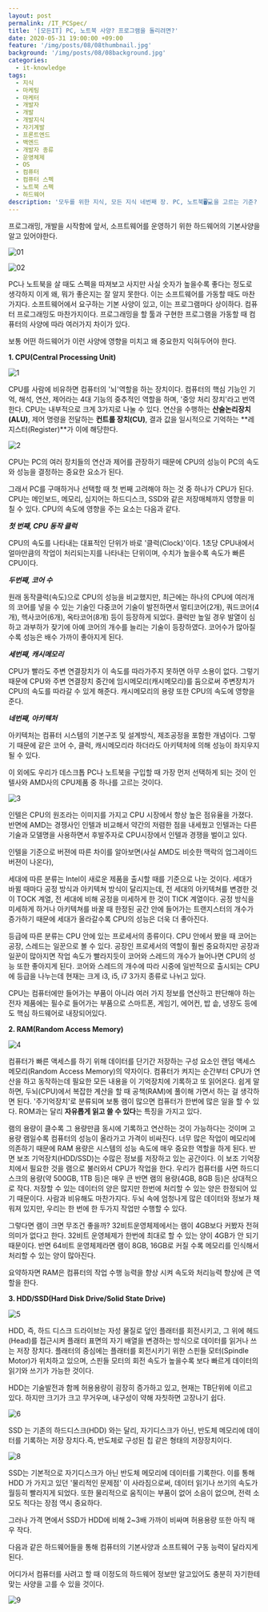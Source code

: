 ```yaml
---
layout: post
permalink: /IT_PCSpec/
title: '[모든IT] PC, 노트북 사양? 프로그램을 돌리려면?'
date: 2020-05-31 19:00:00 +09:00
feature: '/img/posts/08/08thumbnail.jpg'
background: '/img/posts/08/08background.jpg'
categories:
  - it-knowledge
tags:
  - 지식
  - 마케팅
  - 마케터
  - 개발자
  - 개발
  - 개발지식
  - 자기계발
  - 프론트엔드
  - 백엔드
  - 개발자 종류
  - 운영체제
  - OS
  - 컴퓨터
  - 컴퓨터 스펙
  - 노트북 스펙
  - 하드웨어
description: '모두를 위한 지식, 모든 지식 네번째 장. PC, 노트북🖥💻을 고르는 기준? 프로그램을 돌리기 위한 사양?'
---
```




프로그래밍, 개발을 시작함에 앞서, 소프트웨어를 운영하기 위한 하드웨어의 기본사양을 알고 있어야한다.

![01](/img/posts/08/01.png)

![02](/img/posts/08/02.png)



PC나 노트북을 살 때도 스펙을 따져보고 사지만 사실 숫자가 높을수록 좋다는 정도로 생각하지 이게 왜, 뭐가 좋은지는 잘 알지 못한다. 이는 소프트웨어를 가동할 때도 마찬가지다. 소프트웨어에서 요구하는 기본 사양이 있고, 이는 프로그램마다 상이하다. 컴퓨터 프로그래밍도 마찬가지이다. 프로그래밍을 할 툴과 구현한 프로그램을 가동할 때 컴퓨터의 사양에 따라 여러가지 차이가 있다.

보통 어떤 하드웨어가 이런 사양에 영향을 미치고 왜 중요한지 익혀두어야 한다.



**1. CPU(Central Processing Unit)**

![1](/img/posts/08/1.jpg)

CPU를 사람에 비유하면 컴퓨터의 '뇌'역할을 하는 장치이다. 컴퓨터의 핵심 기능인 기억, 해석, 연산, 제어라는 4대 기능의 중추적인 역할을 하며, '중앙 처리 장치'라고 번역한다. CPU는 내부적으로 크게 3가지로 나눌 수 있다. 연산을 수행하는 **산술논리장치(ALU)**, 제어 명령을 전달하는 **컨트롤 장치(CU)**, 결과 값을 일시적으로 기억하는 **레지스터(Register)**가 이에 해당한다.

![2](/img/posts/08/2.png)

CPU는 PC의 여러 장치들의 연산과 제어를 관장하기 때문에 CPU의 성능이 PC의 속도와 성능을 결정하는 중요한 요소가 된다.

그래서 PC를 구매하거나 선택할 때 첫 번째 고려해야 하는 것 중 하나가 CPU가 된다. CPU는 메인보드, 메모리, 심지어는 하드디스크, SSD와 같은 저장매체까지 영향을 미칠 수 있다. CPU의 속도에 영향을 주는 요소는 다음과 같다.

***첫 번째, CPU 동작 클럭***

CPU의 속도를 나타내는 대표적인 단위가 바로 '클럭(Clock)'이다. 1초당 CPU내에서 얼마만큼의 작업이 처리되는지를 나타내는 단위이며, 수치가 높을수록 속도가 빠른 CPU이다.

***두번째, 코어 수***

원래 동작클럭(속도)으로 CPU의 성능을 비교했지만, 최근에는 하나의 CPU에 여러개의 코어를 넣을 수 있는 기술인 다중코어 기술이 발전하면서 멀티코어(2개), 쿼드코어(4개), 헥사코어(6개), 옥타코어(8개) 등이 등장하게 되었다. 클럭만 높일 경우 발열이 심하고 과부하가 잦기에 아예 코어의 개수를 늘리는 기술이 등장하였다. 코어수가 많아질 수록 성능은 배수 가까이 좋아지게 된다.

***세번째, 캐시메모리***

CPU가 빨라도 주변 연결장치가 이 속도를 따라가주지 못하면 아무 소용이 없다. 그렇기 때문에 CPU와 주변 연결장치 중간에 임시메모리(캐시메모리)를 둠으로써 주변장치가 CPU의 속도를 따라갈 수 있게 해준다. 캐시메모리의 용량 또한 CPU의 속도에 영향을 준다.

***네번째, 아키텍처***

아키텍처는 컴퓨터 시스템의 기본구조 및 설계방식, 제조공정을 포함한 개념이다. 그렇기 때문에 같은 코어 수, 클럭, 캐시메모리라 하더라도 아키텍처에 의해 성능이 좌지우지 될 수 있다.

이 외에도 우리가 데스크톱 PC나 노트북을 구입할 때 가장 먼저 선택하게 되는 것이 인텔사와 AMD사의 CPU제품 중 하나를 고르는 것이다.

![3](/img/posts/08/3.jpg)

인텔은 CPU의 원조라는 이미지를 가지고 CPU 시장에서 항상 높은 점유율을 가졌다. 반면에 AMD는 경쟁사인 인텔과 비교해서 약간의 저렴한 점을 내세웠고 인텔과는 다른 기술과 모델명을 사용하면서 후발주자로 CPU시장에서 인텔과 경쟁을 벌이고 있다.

인텔을 기준으로 버젼에 따른 차이를 알아보면(사실 AMD도 비슷한 맥락의 업그레이드 버젼이 나온다),

세대에 따른 분류는 Intel이 새로운 제품을 출시할 때를 기준으로 나눈 것이다. 세대가 바뀔 때마다 공정 방식과 아키텍쳐 방식이 달리지는데, 전 세대의 아키텍쳐를 변경한 것이 TOCK 계열, 전 세대에 비해 공정을 미세하게 한 것이 TICK 계열이다. 공정 방식을 미세하게 하거나 아키텍쳐를 바꿀 때 한정된 공간 안에 들어가는 트랜지스터의 개수가 증가하기 때문에 세대가 올라갈수록 CPU의 성능은 더욱 더 좋아진다.

등급에 따른 분류는 CPU 안에 있는 프로세서의 종류이다. CPU 안에서 봤을 때 코어는 공장, 스레드는 일꾼으로 볼 수 있다. 공장인 프로세서의 역할이 훨씬 중요하지만 공장과 일꾼이 많아지면 작업 속도가 빨라지듯이 코어와 스레드의 개수가 늘어나면 CPU의 성능 또한 좋아지게 된다. 코어와 스레드의 개수에 따라 시중에 일반적으로 출시되는 CPU에 등급을 나누는데 현재는 크게 i3, i5, i7 3가지 종류로 나뉘고 있다.

CPU는 컴퓨터에만 들어가는 부품이 아니라 여러 가지 정보를 연산하고 판단해야 하는 전자 제품에는 필수로 들어가는 부품으로 스마트폰, 게임기, 에어컨, 밥 솥, 냉장도 등에도 핵심 하드웨어로 내장되어있다.

 

**2. RAM(Random Access Memory)**

![4](/img/posts/08/4.jpg)

컴퓨터가 빠른 액세스를 하기 위해 데이터를 단기간 저장하는 구성 요소인 랜덤 액세스 메모리(Random Access Memory)의 약자이다. 컴퓨터가 켜지는 순간부터 CPU가 연산을 하고 동작하는데 필요한 모든 내용을 이 기억장치에 기록하고 또 읽어온다. 쉽게 말하면, 두뇌(CPU)에서 복잡한 계산을 할 때 공책(RAM)에 풀이해 가면서 하는 걸 생각하면 된다. '주기억장치'로 분류되며 보통 램이 많으면 컴퓨터가 한번에 많은 일을 할 수 있다. ROM과는 달리 **자유롭게 읽고 쓸 수 있다**는 특징을 가지고 있다.

램의 용량이 클수록 그 용량만큼 동시에 기록하고 연산하는 것이 가능하다는 것이며 고용량 램일수록 컴퓨터의 성능이 올라가고 가격이 비싸진다. 너무 많은 작업이 메모리에 의존하기 때문에 RAM 용량은 시스템의 성능 속도에 매우 중요한 역할을 하게 된다. 반면 보조 기억장치(HDD/SSD)는 수많은 정보를 저장하고 있는 공간이다. 이 보조 기억장치에서 필요한 것을 램으로 불러와서 CPU가 작업을 한다. 우리가 컴퓨터를 사면 하드디스크의 용량(약 500GB, 1TB 등)은 매우 큰 반면 램의 용량(4GB, 8GB 등)은 상대적으로 작다. 저장할 수 있는 데이터의 양은 많지만 한번에 처리할 수 있는 양은 한정되어 있기 때문이다. 사람과 비유해도 마찬가지다. 두뇌 속에 엄청나게 많은 데이터와 정보가 채워져 있지만, 우리는 한 번에 한 두가지 작업만 수행할 수 있다. 

그렇다면 램이 크면 무조건 좋을까? 32비트운영체제에서는 램이 4GB보다 커봤자 전혀 의미가 없다고 한다. 32비트 운영체제가 한번에 최대로 할 수 있는 양이 4GB가 안 되기 때문이다. 반면 64비트 운영체제라면 램이 8GB, 16GB로 커질 수록 메모리를 인식해서 처리할 수 있는 양이 많아진다.

요약하자면 RAM은 컴퓨터의 작업 수행 능력을 향상 시켜 속도와 처리능력 향상에 큰 역할을 한다.



**3. HDD/SSD(Hard Disk Drive/Solid State Drive)**

![5](/img/posts/08/5.jpg)

HDD, 즉, 하드 디스크 드라이브는 자성 물질로 덮인 플래터를 회전시키고, 그 위에 헤드(Head)를 접근시켜 플래터 표면의 자기 배열을 변경하는 방식으로 데이터를 읽거나 쓰는 저장 장치다. 플래터의 중심에는 플래터를 회전시키기 위한 스핀들 모터(Spindle Motor)가 위치하고 있으며, 스핀들 모터의 회전 속도가 높을수록 보다 빠르게 데이터의 읽기와 쓰기가 가능한 것이다.

HDD는 기술발전과 함께 허용용량이 굉장히 증가하고 있고, 현재는 TB단위에 이르고 있다. 하지만 크기가 크고 무거우며, 내구성이 약해 자칫하면 고장나기 쉽다.

![6](/img/posts/08/6.jpg)

SSD 는 기존의 하드디스크(HDD) 와는 달리, 자기디스크가 아닌, 반도체 메모리에 데이터를 기록하는 저장 장치다.즉, 반도체로 구성된 칩 같은 형태의 저장장치이다.

 ![8](/img/posts/08/8.png)

SSD는 기본적으로 자기디스크가 아닌 반도체 메모리에 데이터를 기록한다. 이를 통해 HDD 가 가지고 있던 '물리적인 문제점' 이 사라짐으로써, 데이터 읽기나 쓰기의 속도가 월등히 빨라지게 되었다. 또한 물리적으로 움직이는 부품이 없어 소음이 없으며, 전력 소모도 적다는 장점 역시 중요하다.

그러나 가격 면에서 SSD가 HDD에 비해 2~3배 가까이 비싸며 허용용량 또한 아직 매우 작다.



다음과 같은 하드웨어들을 통해 컴퓨터의 기본사양과 소프트웨어 구동 능력이 달라지게 된다.

어디가서 컴퓨터를 사려고 할 때 이정도의 하드웨어 정보만 알고있어도 충분히 자기한테 맞는 사양을 고를 수 있을 것이다. 

 ![9](/img/posts/08/08thumbnail.jpg)